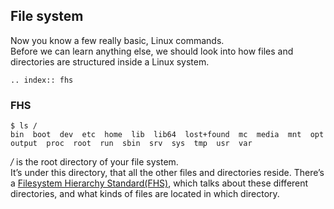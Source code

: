 ## File system

Now you know a few really basic, Linux commands.  
Before we can learn anything else, we should look into how files and directories are structured inside a Linux system.

```eval_rst
.. index:: fhs
```

### FHS

```
$ ls /
bin  boot  dev  etc  home  lib  lib64  lost+found  mc  media  mnt  opt  output  proc  root  run  sbin  srv  sys  tmp  usr  var
```

*/* is the root directory of your file system.  
It’s under this directory, that all the other files and directories reside. There’s a [Filesystem Hierarchy Standard(FHS)](https://refspecs.linuxfoundation.org/FHS_3.0/fhs-3.0.html), which talks
about these different directories, and what kinds of files are located in which directory.


